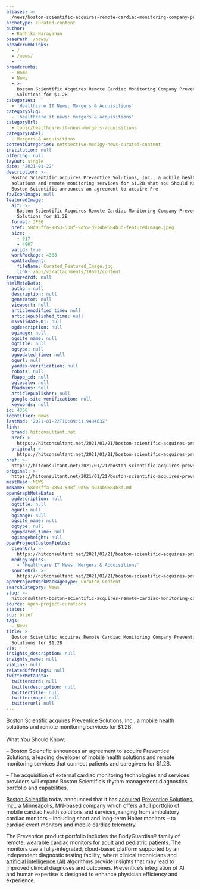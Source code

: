```yaml
---
aliases: >-
  /news/boston-scientific-acquires-remote-cardiac-monitoring-company-preventice-solutions-for-1-2b
archetype: curated-content
author:
  - Radhika Narayanan
basePath: /news/
breadcrumbLinks:
  - /
  - /news/
  - ''
breadcrumbs:
  - Home
  - News
  - >-
    Boston Scientific Acquires Remote Cardiac Monitoring Company Preventice
    Solutions for $1.2B
categories:
  - 'Healthcare IT News: Mergers & Acquisitions'
categorySlug:
  - 'healthcare it news: mergers & acquisitions'
categoryUrl:
  - topic/healthcare-it-news-mergers-acquisitions
categoryLabel:
  - Mergers & Acquisitions
contentCategories: netspective-medigy-news-curated-content
institution: null
offering: null
layOut: single
date: '2021-01-22'
description: >-
  Boston Scientific acquires Preventice Solutions, Inc., a mobile health
  solutions and remote monitoring services for $1.2B.What You Should Know:–
  Boston Scientific announces an agreement to acquire Pre
favIconImage: null
featuredImage:
  alt: >-
    Boston Scientific Acquires Remote Cardiac Monitoring Company Preventice
    Solutions for $1.2B
  format: JPEG
  href: 58c05ffa-9853-538f-9d55-d934b9684b3d-featuredImage.jpeg
  size:
    - 917
    - 4967
  valid: true
  workPackage: 4368
  wpAttachment:
    fileName: Curated_Featured_Image.jpg
    link: /api/v3/attachments/10691/content
featuredPdf: null
htmlMetaData:
  author: null
  description: null
  generator: null
  viewport: null
  articlemodified_time: null
  articlepublished_time: null
  msvalidate.01: null
  ogdescription: null
  ogimage: null
  ogsite_name: null
  ogtitle: null
  ogtype: null
  ogupdated_time: null
  ogurl: null
  yandex-verification: null
  robots: null
  fbapp_id: null
  oglocale: null
  fbadmins: null
  articlepublisher: null
  google-site-verification: null
  keywords: null
id: 4368
identifier: News
lastMod: '2021-01-22T10:09:51.948463Z'
link:
  brand: hitconsultant.net
  href: >-
    https://hitconsultant.net/2021/01/21/boston-scientific-acquires-preventice-solutions/#.YAqjtOj7RPY
  original: >-
    https://hitconsultant.net/2021/01/21/boston-scientific-acquires-preventice-solutions/#.YAqjtOj7RPY
href: >-
  https://hitconsultant.net/2021/01/21/boston-scientific-acquires-preventice-solutions/#.YAqjtOj7RPY
original: >-
  https://hitconsultant.net/2021/01/21/boston-scientific-acquires-preventice-solutions/#.YAqjtOj7RPY
mastHead: NEWS
mdName: 58c05ffa-9853-538f-9d55-d934b9684b3d.md
openGraphMetaData:
  ogdescription: null
  ogtitle: null
  ogurl: null
  ogimage: null
  ogsite_name: null
  ogtype: null
  ogupdated_time: null
  ogimageheight: null
openProjectCustomFields:
  cleanUrl: >-
    https://hitconsultant.net/2021/01/21/boston-scientific-acquires-preventice-solutions/#.YAqjtOj7RPY
  medigyTopics:
    - 'Healthcare IT News: Mergers & Acquisitions'
  sourceUrl: >-
    https://hitconsultant.net/2021/01/21/boston-scientific-acquires-preventice-solutions/#.YAqjtOj7RPY
openProjectWorkPackageType: Curated Content
searchCategory: News
slug: >-
  hitconsultant-boston-scientific-acquires-remote-cardiac-monitoring-company-preventice-solutions-for-1-2b
source: open-project-curations
status: ''
sub: brief
tags:
  - News
title: >-
  Boston Scientific Acquires Remote Cardiac Monitoring Company Preventice
  Solutions for $1.2B
via: ' '
insights_description: null
insights_name: null
viaLink: null
relatedOfferings: null
twitterMetaData:
  twittercard: null
  twitterdescription: null
  twittertitle: null
  twitterimage: null
  twitterurl: null
---
```

<p>Boston Scientific acquires Preventice Solutions, Inc., a mobile health solutions and remote monitoring services for $1.2B.<br><br>What You Should Know:</p><p>– Boston Scientific announces an agreement to acquire Preventice Solutions, a leading developer of mobile health solutions and remote monitoring services that connect patients and caregivers for $1.2B.</p><p>– The acquisition of external cardiac monitoring technologies and services providers will expand Boston Scientific’s rhythm management diagnostics portfolio and capabilities.</p><p><a href="https://www.bostonscientific.com/">Boston Scientific</a> today announced that it has <a href="https://hitconsultant.net/tag/healthcare-mergers-acquisitions/#.XKUWg5hKhyw">acquired</a> <a href="https://www.preventicesolutions.com/">Preventice Solutions, Inc</a>., a Minneapolis, MN-based company which offers a full portfolio of mobile cardiac health solutions and services, ranging from ambulatory cardiac monitors – including short and long-term Holter monitors – to cardiac event monitors and mobile cardiac telemetry.</p><p>The Preventice product portfolio includes the BodyGuardian® family of remote, wearable cardiac monitors for adult and pediatric patients. The monitors use a fully-integrated, cloud-based platform supported by an independent diagnostic testing facility, where clinical technicians and <a href="https://hitconsultant.net/tag/artificial-intelligence/">artificial intelligence (AI)</a> algorithms provide insights that may lead to improved clinical diagnoses and outcomes. Preventice’s integration of AI and human expertise is designed to enhance physician efficiency and experience.</p>